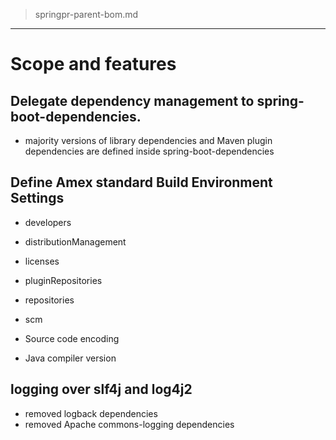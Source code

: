 > springpr-parent-bom.md

---

# Scope and features

## Delegate dependency management to spring-boot-dependencies.
- majority versions of library dependencies and Maven plugin dependencies are defined inside spring-boot-dependencies

## Define Amex standard Build Environment Settings
- developers
- distributionManagement
- licenses
- pluginRepositories
- repositories
- scm

- Source code encoding
- Java compiler version

## logging over slf4j and log4j2
- removed logback dependencies
- removed Apache commons-logging dependencies

